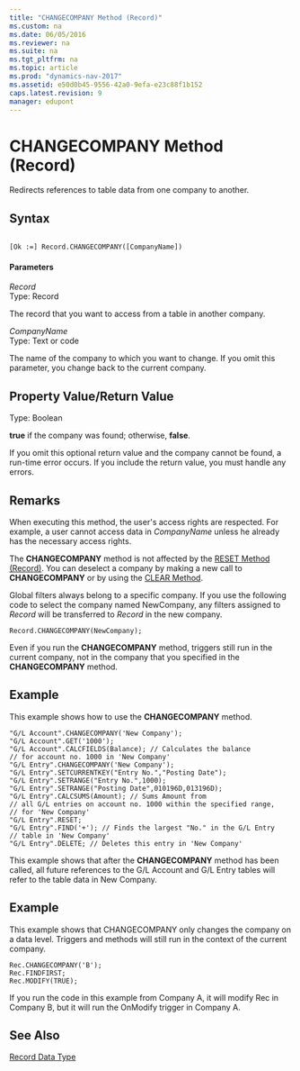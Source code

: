 ```yaml
---
title: "CHANGECOMPANY Method (Record)"
ms.custom: na
ms.date: 06/05/2016
ms.reviewer: na
ms.suite: na
ms.tgt_pltfrm: na
ms.topic: article
ms.prod: "dynamics-nav-2017"
ms.assetid: e50d0b45-9556-42a0-9efa-e23c88f1b152
caps.latest.revision: 9
manager: edupont
---
```

# CHANGECOMPANY Method (Record)
Redirects references to table data from one company to another.  
  
## Syntax  
  
```  
  
[Ok :=] Record.CHANGECOMPANY([CompanyName])  
```  
  
#### Parameters  
 *Record*  
 Type: Record  
  
 The record that you want to access from a table in another company.  
  
 *CompanyName*  
 Type: Text or code  
  
 The name of the company to which you want to change. If you omit this parameter, you change back to the current company.  
  
## Property Value/Return Value  
 Type: Boolean  
  
 **true** if the company was found; otherwise, **false**.  
  
 If you omit this optional return value and the company cannot be found, a run-time error occurs. If you include the return value, you must handle any errors.  
  
## Remarks  
 When executing this method, the user's access rights are respected. For example, a user cannot access data in *CompanyName* unless he already has the necessary access rights.  
  
 The **CHANGECOMPANY** method is not affected by the [RESET Method \(Record\)](devenv-RESET-Method-Record.md). You can deselect a company by making a new call to **CHANGECOMPANY** or by using the [CLEAR Method](devenv-CLEAR-Method.md).  
  
 Global filters always belong to a specific company. If you use the following code to select the company named NewCompany, any filters assigned to *Record* will be transferred to *Record* in the new company.  
  
```  
Record.CHANGECOMPANY(NewCompany);  
```  
  
 Even if you run the **CHANGECOMPANY** method, triggers still run in the current company, not in the company that you specified in the **CHANGECOMPANY** method.  
  
## Example  
 This example shows how to use the **CHANGECOMPANY** method.  
  
```  
"G/L Account".CHANGECOMPANY('New Company');  
"G/L Account".GET('1000');  
"G/L Account".CALCFIELDS(Balance); // Calculates the balance  
// for account no. 1000 in 'New Company'  
"G/L Entry".CHANGECOMPANY('New Company');  
"G/L Entry".SETCURRENTKEY("Entry No.","Posting Date");  
"G/L Entry".SETRANGE("Entry No.",1000);  
"G/L Entry".SETRANGE("Posting Date",010196D,013196D);  
"G/L Entry".CALCSUMS(Amount); // Sums Amount from  
// all G/L entries on account no. 1000 within the specified range,  
// for 'New Company'  
"G/L Entry".RESET;  
"G/L Entry".FIND('+'); // Finds the largest "No." in the G/L Entry   
// table in 'New Company'  
"G/L Entry".DELETE; // Deletes this entry in 'New Company'  
```  
  
 This example shows that after the **CHANGECOMPANY** method has been called, all future references to the G/L Account and G/L Entry tables will refer to the table data in New Company.  
  
## Example  
 This example shows that CHANGECOMPANY only changes the company on a data level. Triggers and methods will still run in the context of the current company.  
  
```  
Rec.CHANGECOMPANY('B');  
Rec.FINDFIRST;  
Rec.MODIFY(TRUE);  
```  
  
 If you run the code in this example from Company A, it will modify Rec in Company B, but it will run the OnModify trigger in Company A.  
  
## See Also  
 [Record Data Type](Record-Data-Type.md)